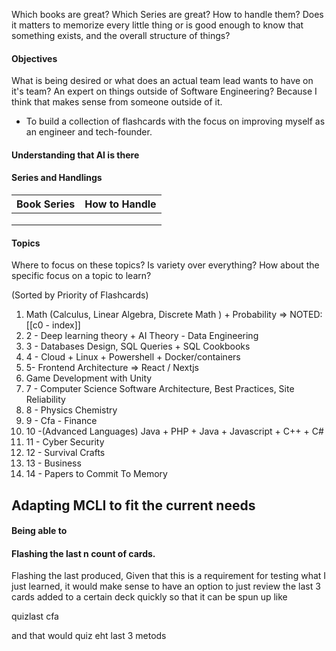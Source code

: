 
Which books are great? Which Series are great? How to handle them? Does it matters to memorize every little thing or is good enough to know that something exists, and the overall structure of things?


#### Objectives

What is being desired or what does an actual team lead wants to have on it's team? An expert on things outside of Software Engineering? Because I think that makes sense from someone outside of it. 

- To build a collection of flashcards with the focus on improving myself as an engineer and tech-founder.


#### Understanding that AI is there



#### Series and Handlings



| Book Series | How to Handle |
| ----------- | ------------- |
|             |               |
|             |               |
|             |               |



#### Topics

Where to focus on these topics? Is variety over everything? How about the specific focus on a topic to learn?

(Sorted by Priority of Flashcards)

1. Math (Calculus, Linear Algebra, Discrete Math ) + Probability => NOTED:  [[c0 - index]]
2. 2 - Deep learning theory + AI Theory - Data Engineering
3. 3 - Databases Design, SQL Queries + SQL Cookbooks
4. 4 - Cloud + Linux + Powershell + Docker/containers
5. 5- Frontend Architecture => React / Nextjs
6. Game Development with Unity
7. 7 - Computer Science Software Architecture, Best Practices, Site Reliability
8. 8 - Physics  Chemistry
9. 9 - Cfa - Finance
10. 10 -(Advanced Languages) Java + PHP + Java + Javascript + C++ + C# 
11. 11 - Cyber Security
12. 12 - Survival Crafts
13. 13 - Business
14. 14 - Papers to Commit To Memory



## Adapting MCLI to fit the current needs 

#### Being able to 
#### Flashing the last n count of cards.

Flashing the last produced, Given that this is a requirement for testing what I just learned, it would make sense to have an option to just review the last 3 cards added to a certain deck quickly so that it can be spun up like 

quizlast cfa

and that would quiz eht last 3 metods